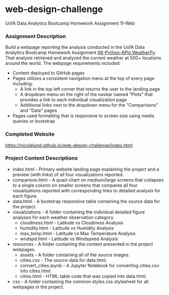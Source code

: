 # web-design-challenge

UofA Data Analytics Bootcamp Homework Assignment 11-Web

### Assignment Description

Build a webpage reporting the analysis conducted in the UofA Data Analytics Bootcamp Homework Assignment <a href="https://github.com/NicoleLund/python-api-challenge.git" target="_blank">06-Python-APIs WeatherPy</a>. That analysis retrieved and analyzed the current weather at 500+ locations around the world. The webpage requirements included:

* Content deployed to GitHub pages
* Pages utilizes a consistent navigation menu at the top of every page including:
    * A link in the top left corner that returns the user to the landing page
    * A dropdown menu on the right of the navbar named "Plots" that provides a link to each individual visualization page
    * Additional links next to the dropdown menu for the "Comparisons" and "Data" pages
* Pages used formatting that is responsive to screen size using media queries or bootstrap

### Completed Website
<a href="https://nicolelund.github.io/web-design-challenge/index.html" target="_blank">https://nicolelund.github.io/web-design-challenge/index.html</a>

### Project Content Descriptions
* index.html - Primary website landing page explaining the project and a preview (with links) of all four visualizations reported.
* comparison.html - A quad-chart on medium/large screens that collapses to a single column on smaller screens that compares all four visualizations reported with corresponding links to detailed analysis for each figure. 
* data.html - A bootstrap responsive table containing the source data for the project.
* visualizations - A folder containing the individual detailed figure analyses for each weather observation category.
    * cloudiness.html - Latitude vs Cloudiness Analysis
    * humidity.html - Latitude vs Humidity Analysis
    * max_temp.html - Latitude vs Max Temperature Analysis
    * wndspd.html - Latitude vs Windspeed Analysis
* resources - A folder containing the content presented in the project webpages.
    * assets - A folder containing all of the source images.
    * cities.csv - The source data for data.html.
    * convert_cities.ipynb - A Jupyter Notebook for converting cities.csv into cities.html.
    * cities.html - HTML table code that was copied into data.html.
* css - A folder containing the common styles.css stylesheet for all webpages in the project.
